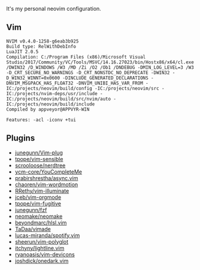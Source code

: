 It's my personal neovim configuration.

Vim
---------

```
NVIM v0.4.0-1258-g6eab3b925
Build type: RelWithDebInfo
LuaJIT 2.0.5
Compilation: C:/Program Files (x86)/Microsoft Visual Studio/2017/Community/VC/Tools/MSVC/14.16.27023/bin/Hostx86/x64/cl.exe /DWIN32 /D_WINDOWS /W3 /MD /Zi /O2 /Ob1 /DNDEBUG -DMIN_LOG_LEVEL=3 /W3 -D_CRT_SECURE_NO_WARNINGS -D_CRT_NONSTDC_NO_DEPRECATE -DWIN32 -D_WIN32_WINNT=0x0600 -DINCLUDE_GENERATED_DECLARATIONS -DNVIM_MSGPACK_HAS_FLOAT32 -DNVIM_UNIBI_HAS_VAR_FROM -IC:/projects/neovim/build/config -IC:/projects/neovim/src -IC:/projects/nvim-deps/usr/include -IC:/projects/neovim/build/src/nvim/auto -IC:/projects/neovim/build/include
Compiled by appveyor@APPVYR-WIN

Features: -acl -iconv +tui 
```

Plugins
---------

- [junegunn/Vim-plug](https://github.com/junegunn/vim-plug)
- [tpope/vim-sensible](https://github.com/tpope/vim-sensible)
- [scrooloose/nerdtree](https://github.com/scrooloose/nerdtree)
- [ycm-core/YouCompleteMe](https://github.com/ycm-core/YouCompleteMe)
- [prabirshrestha/async.vim](https://github.com/prabirshrestha/async.vim)
- [chaoren/vim-wordmotion](https://github.com/chaoren/vim-wordmotion)
- [RRethy/vim-illuminate](https://github.com/RRethy/vim-illuminate)
- [jceb/vim-orgmode](https://github.com/jceb/vim-orgmode)
- [tpope/vim-fugitive](https://github.com/tpope/vim-fugitive)
- [junegunn/fzf](https://github.com/junegunn/fzf)
- [neomake/neomake](https://github.com/neomake/neomake)
- [beyondmarc/hlsl.vim](https://github.com/beyondmarc/hlsl.vim)
- [TaDaa/vimade](https://github.com/TaDaa/vimade)
- [lucas-miranda/spotify.vim](https://github.com/lucas-miranda/spotify.vim)
- [sheerun/vim-polyglot](https://github.com/sheerun/vim-polyglot)
- [itchyny/lightline.vim](https://github.com/itchyny/lightline.vim)
- [ryanoasis/vim-devicons](https://github.com/ryanoasis/vim-devicons)
- [joshdick/onedark.vim](https://github.com/joshdick/onedark.vim)
